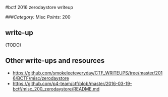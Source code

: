 #bctf 2016 zerodaystore writeup

###*Category:* Misc *Points:* 200 


## write-up

(TODO)

## Other write-ups and resources

* <https://github.com/smokeleeteveryday/CTF_WRITEUPS/tree/master/2016/BCTF/misc/zerodaystore>
* <https://github.com/p4-team/ctf/blob/master/2016-03-19-bctf/misc_200_zerodaystore/README.md>
